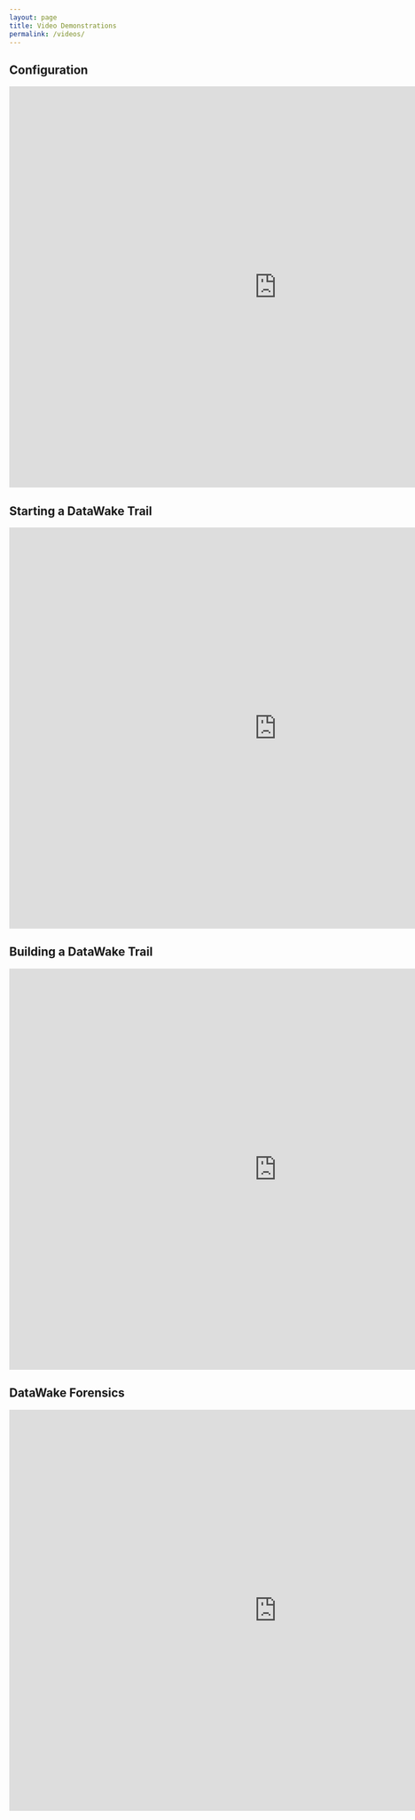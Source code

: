 ```yaml
---
layout: page
title: Video Demonstrations
permalink: /videos/
---
```


## Configuration  
<iframe src="https://www.youtube.com/embed/Pq9Bt_37sCU" width="964" height="723" allowfullscreen="" frameborder="0"></iframe>

## Starting a DataWake Trail  
<iframe src="http://www.youtube.com/embed/BGGP5UoAFBQ" width="964" height="723" allowfullscreen="" frameborder="0"></iframe>

## Building a DataWake Trail  
<iframe src="http://www.youtube.com/embed/https://youtu.be/RmfXol2d_ag" width="964" height="723" allowfullscreen="" frameborder="0"></iframe>

## DataWake Forensics  
<iframe src="https://www.youtube.com/embed/n6fGEyd5XQ8" width="964" height="723" allowfullscreen="" frameborder="0"></iframe>
